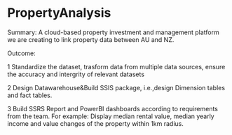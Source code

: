 # PropertyAnalysis

Summary:
A cloud-based property investment and management platform we are creating to link property data between AU and NZ.

Outcome:

1 Standardize the dataset, trasform data from multiple data sources, ensure the accuracy and intergrity of relevant datasets

2 Design Datawarehouse&Build SSIS package, i.e.,design Dimension tables and fact tables.

3 Build SSRS Report and PowerBI dashboards according to requirements from the team.
For example:
Display median rental value, median yearly income and value changes of the property within 1km radius.
